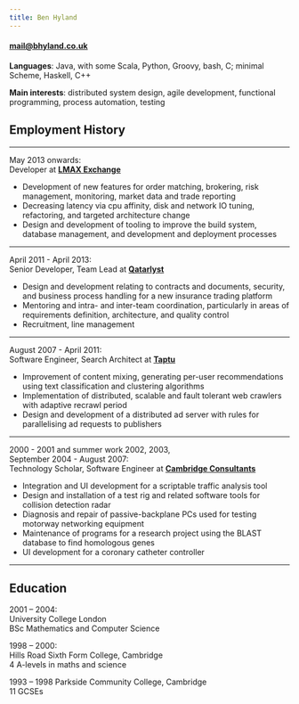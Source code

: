 ```yaml
---
title: Ben Hyland
---
```


#### [mail@bhyland.co.uk](mailto:mail@bhyland.co.uk)

**Languages**: Java, with some Scala, Python, Groovy, bash, C; minimal Scheme, Haskell, C++

**Main interests**: distributed system design, agile development, functional programming, process automation, testing

## Employment History

* * * * *

May 2013 onwards:  
Developer at **[LMAX Exchange](http://www.lmax.com/)**

* Development of new features for order matching, brokering, risk management, monitoring, market data and trade reporting
* Decreasing latency via cpu affinity, disk and network IO tuning, refactoring, and targeted architecture change
* Design and development of tooling to improve the build system, database management, and development and deployment processes

* * * * *

April 2011 - April 2013:  
Senior Developer, Team Lead at **[Qatarlyst](http://www.ebixexchange.co.uk/)**

* Design and development relating to contracts and documents, security, and business process handling for a new insurance trading platform
* Mentoring and intra- and inter-team coordination, particularly in areas of requirements definition, architecture, and quality control
* Recruitment, line management

* * * * *

August 2007 - April 2011:  
Software Engineer, Search Architect at **[Taptu](https://www.taptu.com/)**

* Improvement of content mixing, generating per-user recommendations using text classification and clustering algorithms
* Implementation of distributed, scalable and fault tolerant web crawlers with adaptive recrawl period
* Design and development of a distributed ad server with rules for parallelising ad requests to publishers

* * * * *

2000 - 2001 and summer work 2002, 2003,  
September 2004 - August 2007:  
Technology Scholar, Software Engineer at **[Cambridge Consultants](http://www.cambridgeconsultants.com/)**

* Integration and UI development for a scriptable traffic analysis tool
* Design and installation of a test rig and related software tools for collision detection radar
* Diagnosis and repair of passive-backplane PCs used for testing motorway networking equipment
* Maintenance of programs for a research project using the BLAST database to find homologous genes
* UI development for a coronary catheter controller

* * * * *

## Education

2001 – 2004:  
University College London  
BSc Mathematics and Computer Science

1998 – 2000:  
Hills Road Sixth Form College, Cambridge  
4 A-levels in maths and science

1993 – 1998 Parkside Community College, Cambridge  
11 GCSEs

